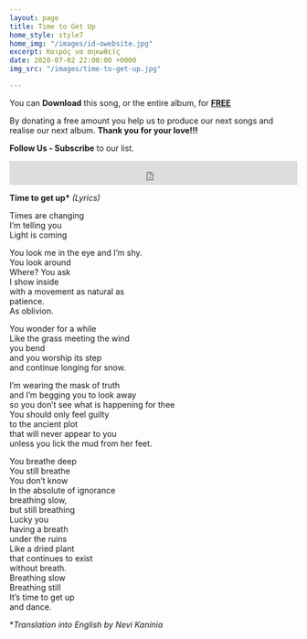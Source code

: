 ```yaml
---
layout: page
title: Time to Get Up
home_style: style7
home_img: "/images/id-owebsite.jpg"
excerpt: Καιρός να σηκωθείς
date: 2020-07-02 22:00:00 +0000
img_src: "/images/time-to-get-up.jpg"

---
```

You can **Download** this song, or the entire album, for <a href="https://imperfectid.bandcamp.com/album/imperfect-id/" target="blank"> **FREE**</a>

By donating a free amount you help us to produce our next songs and realise our next album. **Thank you for your love!!!**

**Follow Us - Subscribe** to our list.

<iframe style="border: 0; width: 100%; height: 42px;" src="https://bandcamp.com/EmbeddedPlayer/album=2634321029/size=small/bgcol=ffffff/linkcol=0687f5/track=439383510/transparent=true/" seamless><a href="http://imperfectid.bandcamp.com/album/imperfect-id">Imperfect ID by Imperfect ID</a></iframe>

__Time to get up*__ _(Lyrics)_

Times are changing  
I’m telling you  
Light is coming

You look me in the eye and I’m shy.  
You look around  
Where? You ask  
I show inside  
with a movement as natural as  
patience.  
As oblivion.

You wonder for a while  
Like the grass meeting the wind  
you bend  
and you worship its step  
and continue longing for snow.

I’m wearing the mask of truth  
and I’m begging you to look away  
so you don’t see what is happening for thee  
You should only feel guilty  
to the ancient plot  
that will never appear to you  
unless you lick the mud from her feet.

You breathe deep  
You still breathe  
You don’t know  
In the absolute of ignorance  
breathing slow,  
but still breathing  
Lucky you  
having a breath  
under the ruins  
Like a dried plant  
that continues to exist  
without breath.  
Breathing slow  
Breathing still  
It’s time to get up  
and dance.

\*_Translation into English by Nevi Kaninia_